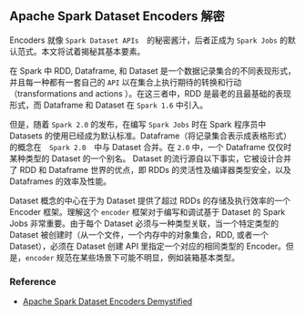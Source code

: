 ## Apache Spark Dataset Encoders 解密

Encoders 就像 `Spark Dataset APIs`　的秘密酱汁，后者正成为 `Spark Jobs` 的默认范式。本文将试着揭秘其基本要素。

在 Spark 中 RDD, Dataframe, 和 Dataset 是一个数据记录集合的不同表现形式，并且每一种都有一套自己的 `API` 以在集合上执行期待的转换和行动（transformations and actions ）。在这三者中，RDD 是最老的且最基础的表现形式，而 Dataframe 和 Dataset 在 `Spark 1.6` 中引入。

但是，随着 `Spark 2.0` 的发布，在编写 `Spark Jobs` 时在 Spark 程序员中 Datasets 的使用已经成为默认标准。Dataframe（将记录集合表示成表格形式）的概念在　`Spark 2.0`　中与 Dataset 合并。在 `2.0` 中，一个 Dataframe 仅仅时某种类型的 Dataset 的一个别名。 Dataset 的流行源自以下事实，它被设计合并了 RDD 和 Dataframe 世界的优点，即 RDDs 的灵活性及编译器类型安全，以及 Dataframes 的效率及性能。

Dataset 概念的中心在于为 Dataset 提供了超过 RDDs 的存储及执行效率的一个 Encoder 框架。理解这个 `encoder` 框架对于编写和调试基于 Dataset 的 Spark Jobs 非常重要。由于每个 Dataset 必须与一种类型关联，当一个特定类型的 Dataset 被创建时（从一个文件，一个内存中的对象集合，RDD, 或者一个 Dataset），必须在 Dataset 创建 API 里指定一个对应的相同类型的 Encoder。但是，`encoder` 规范在某些场景下可能不明显，例如装箱基本类型。


### Reference

- [Apache Spark Dataset Encoders Demystified](https://towardsdatascience.com/apache-spark-dataset-encoders-demystified-4a3026900d63)